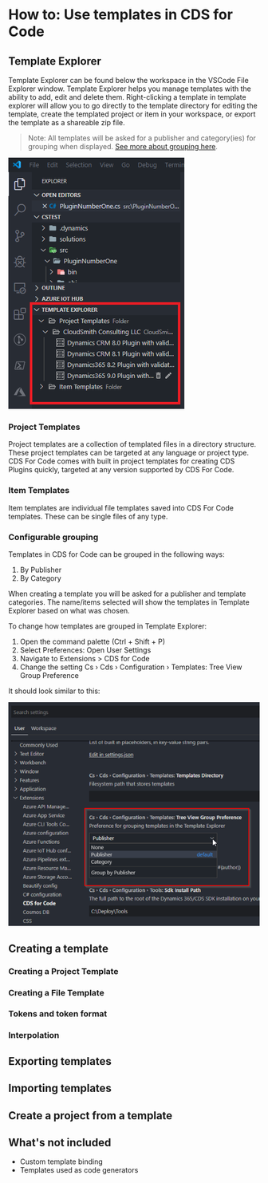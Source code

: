# How to: Use templates in CDS for Code

## Template Explorer

Template Explorer can be found below the workspace in the VSCode File Explorer window. Template Explorer helps you manage templates with the ability to add, edit and delete them. Right-clicking a template in template explorer will allow you to go directly to the template directory for editing the template, create the templated project or item in your workspace, or export the template as a shareable zip file.

> Note: All templates will be asked for a publisher and category(ies) for grouping when displayed. [See more about grouping here](#configurable-grouping).

![img](../../images/cds-template-explorer.png)

### Project Templates

Project templates are a collection of templated files in a directory structure. These project templates can be targeted at any language or project type. CDS For Code comes with built in project templates for creating CDS Plugins quickly, targeted at any version supported by CDS For Code.

### Item Templates

Item templates are individual file templates saved into CDS For Code templates. These can be single files of any type.

### Configurable grouping

Templates in CDS for Code can be grouped in the following ways:

1. By Publisher
2. By Category

When creating a template you will be asked for a publisher and template categories. The name/items selected will show the templates in Template Explorer based on what was chosen.

To change how templates are grouped in Template Explorer:

1. Open the command palette (Ctrl + Shift + P)
2. Select Preferences: Open User Settings
3. Navigate to Extensions > CDS for Code
4. Change the setting Cs › Cds › Configuration › Templates: Tree View Group Preference

It should look similar to this:

![img](../../images/cds-settings-template-group.png)

## Creating a template

### Creating a Project Template

### Creating a File Template

### Tokens and token format

### Interpolation

## Exporting templates

## Importing templates

## Create a project from a template

## What's not included

- Custom template binding
- Templates used as code generators
